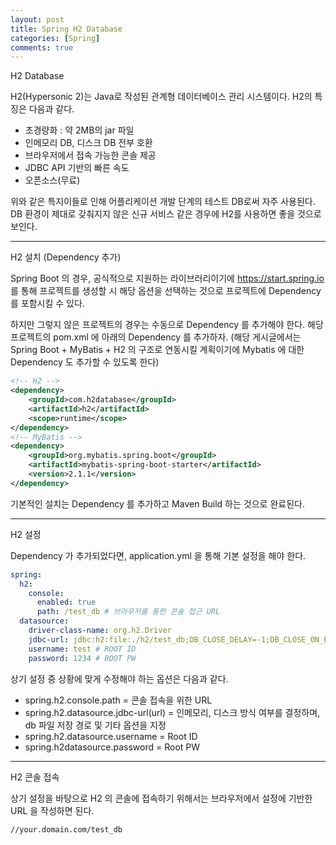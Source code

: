 ```yaml
---
layout: post
title: Spring H2 Database
categories: [Spring]
comments: true
---
```


H2 Database

H2(Hypersonic 2)는 Java로 작성된 관계형 데이터베이스 관리 시스템이다. H2의 특징은 다음과 같다.
- 초경량화 : 약 2MB의 jar 파일
- 인메모리 DB, 디스크 DB 전부 호환
- 브라우저에서 접속 가능한 콘솔 제공
- JDBC API 기반의 빠른 속도
- 오픈소스(무료)

위와 같은 특지이들로 인해 어플리케이션 개발 단계의 테스트 DB로써 자주 사용된다. DB 환경이 제대로 갖춰지지 않은 신규 서비스 같은 경우에 H2를 사용하면 좋을 것으로 보인다.

-------------

H2 설치 (Dependency 추가)

Spring Boot 의 경우, 공식적으로 지원하는 라이브러리이기에 https://start.spring.io 를 통해 프로젝트를 생성할 시 해당 옵션을 선택하는 것으로 프로젝트에 Dependency를 포함시킬 수 있다.

하지만 그렇지 않은 프로젝트의 경우는 수동으로 Dependency 를 추가해야 한다. 해당 프로젝트의 pom.xml 에 아래의 Dependency 를 추가하자.
(해당 게시글에서는 Spring Boot + MyBatis + H2 의 구조로 연동시킬 계획이기에 Mybatis 에 대한 Dependency 도 추가할 수 있도록 한다)

``` xml
<!-- H2 -->
<dependency>
    <groupId>com.h2database</groupId>
    <artifactId>h2</artifactId>
    <scope>runtime</scope>
</dependency>
<!-- MyBatis -->
<dependency>
    <groupId>org.mybatis.spring.boot</groupId>
    <artifactId>mybatis-spring-boot-starter</artifactId>
    <version>2.1.1</version>
</dependency>
```

기본적인 설치는 Dependency 를 추가하고 Maven Build 하는 것으로 완료된다.

-------------

H2 설정

Dependency 가 추가되었다면, application.yml 을 통해 기본 설정을 해야 한다.

``` yaml
spring:
  h2:
    console:
      enabled: true
      path: /test_db # 브라우저를 통한 콘솔 접근 URL
  datasource:
    driver-class-name: org.h2.Driver
    jdbc-url: jdbc:h2:file:./h2/test_db;DB_CLOSE_DELAY=-1;DB_CLOSE_ON_EXIT=FALSE # DB 경로 및 옵션
    username: test # ROOT ID
    password: 1234 # ROOT PW
```

상기 설정 중 상황에 맞게 수정해야 하는 옵션은 다음과 같다.
- spring.h2.console.path = 콘솔 접속을 위한 URL
- spring.h2.datasource.jdbc-url(url) = 인메모리, 디스크 방식 여부를 결정하며, db 파일 저장 경로 및 기타 옵션을 지정
- spring.h2.datasource.username = Root ID
- spring.h2datasource.password = Root PW

-------------

H2 콘솔 접속

상기 설정을 바탕으로 H2 의 콘솔에 접속하기 위해서는 브라우저에서 설정에 기반한 URL 을 작성하면 된다.

``` http
//your.domain.com/test_db
```

